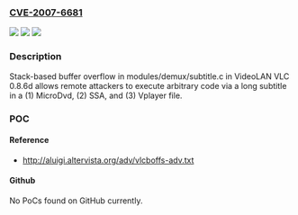 ### [CVE-2007-6681](https://cve.mitre.org/cgi-bin/cvename.cgi?name=CVE-2007-6681)
![](https://img.shields.io/static/v1?label=Product&message=n%2Fa&color=blue)
![](https://img.shields.io/static/v1?label=Version&message=n%2Fa&color=blue)
![](https://img.shields.io/static/v1?label=Vulnerability&message=n%2Fa&color=brighgreen)

### Description

Stack-based buffer overflow in modules/demux/subtitle.c in VideoLAN VLC 0.8.6d allows remote attackers to execute arbitrary code via a long subtitle in a (1) MicroDvd, (2) SSA, and (3) Vplayer file.

### POC

#### Reference
- http://aluigi.altervista.org/adv/vlcboffs-adv.txt

#### Github
No PoCs found on GitHub currently.


